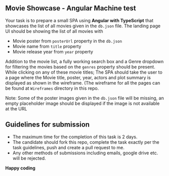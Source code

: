 ## Movie Showcase - Angular Machine test

Your task is to prepare a small SPA using **Angular with TypeScript** that showcases the list of all movies given in the `db.json` file. The landing page UI should be showing the list of all movies with 

 - Movie poster from `posterUrl` property in the `db.json`
 - Movie name from `title` property
 - Movie release year from `year` property
  
Addition to the movie list, a fully working search box and a Genre dropdown for filtering the movies based on the `genres` property should be present.
While clicking on any of these movie titles; The SPA should take the user to a page where the Movie title, poster, year, actors and plot summary is displayed as shown in the wireframe. 
(The wireframe for all the pages can be found at `Wireframes` directory in this repo.


Note: Some of the poster images given in the `db.json` file will be missing, an empty placeholder image should be displayed if the image is not available at the URL 
 ## Guidelines for submission
 
 - The maximum time for the completion of this task is 2 days.
 - The candidate should fork this repo, complete the task exactly per the task guidelines, push and create a pull request to me.
 - Any other methods of submissions including emails, google drive etc. will be rejected.


**Happy coding** 
 
  